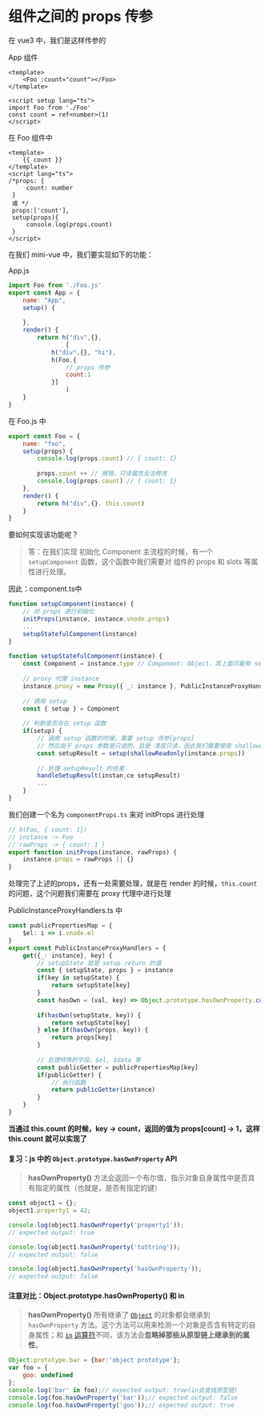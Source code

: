 # 组件之间的 props 传参

在 vue3 中，我们是这样传参的

App 组件

~~~vue
<template>
	<Foo :count="count"></Foo>
</template>

<script setup lang="ts">
import Foo from './Foo'
const count = ref<number>(1)
</script>
~~~

在 Foo 组件中

~~~vue
<template>
	{{ count }}
</template>
<script lang="ts">
/*props: {
     count: number
 }
 或 */
 props:['count'],
 setup(props){
     console.log(props.count)
 }
</script>
~~~

在我们 mini-vue 中，我们要实现如下的功能：

App.js

~~~js
import Foo from './Foo.js'
export const App = {
    name: "App",
    setup() {
        
    },
    render() {
        return h("div",{}, 
                [
            h("div",{}, "hi"),
            h(Foo,{
                // props 传参
                count:1
            }]
                )
    }
}
~~~

在 Foo.js 中

~~~js
export const Foo = {
    name: "foo",
    setup(props) {
        console.log(props.count) // { count: 1}
        
        props.count ++ // 报错，只读属性无法修改
        console.log(props.count) // { count: 1}
    },
    render() {
        return h("div",{}. this.count)
    }
}
~~~

要如何实现该功能呢？

> 答：在我们实现 初始化 Component 主流程的时候，有一个 ``setupComponent`` 函数，这个函数中我们需要对 组件的 props 和 slots 等属性进行处理。

因此：component.ts中

~~~ts
function setupComponent(instance) {
    // 对 props 进行初始化
    initProps(instance, instance.vnode.props)
    ...
    setupStatefulComponent(instance)
}
    
function setupStatefulComponent(instance) {
    const Component = instance.type // Component: Object，其上面可能有 setup 和 render 函数
    
    // proxy 代理 instance
    instance.proxy = new Proxy({ _: instance }, PublicInstanceProxyHandlers)
    
    // 调用 setup
    const { setup } = Component
    
    // 判断是否存在 setup 函数
    if(setup) {
        // 调用 setup 函数的时候，需要 setup 传参[props]
        // 然后由于 props 参数是只读的，且是 浅层只读，因此我们需要使用 shallowReadonly 来包裹
        const setupResult = setup(shallowReadonly(instance.props))
        
        // 处理 setupResult 的结果
        handleSetupResult(instan,ce setupResult) 
        ...
    }
}
~~~

我们创建一个名为 ``componentProps.ts`` 来对 initProps 进行处理

~~~ts
// h(Foo, { count: 1})
// instance -> Foo
// rawProps -> { count: 1 }
export function initProps(instance, rawProps) {
    instance.props = rawProps || {}
}
~~~

处理完了上述的props，还有一处需要处理，就是在 render 的时候，``this.count`` 的问题，这个问题我们需要在 proxy 代理中进行处理

PublicInstanceProxyHandlers.ts 中

~~~ts
const publicPropertiesMap = {
    $el: i => i.vnode.el
}
export const PublicInstanceProxyHandlers = {
    get({_: instance}, key) {
        // setupState 就是 setup return 的值
        const { setupState, props } = instance
        if(key in setupState) {
            return setupState[key]
        } 
        const hasOwn = (val, key) => Object.prototype.hasOwnProperty.call(val, key)
        
        if(hasOwn(setupState, key)) {
            return setupState[key]
        } else if(hasOwn(props, key)) {
            return props[key]
        }
        
        // 处理特殊的字段，$el, $data 等
        const publicGetter = publicPropertiesMap[key]
        if(publicGetter) {
            // 执行函数
            return publicGetter(instance)
        }
    }
}
~~~

**当通过 this.count 的时候，key -> count，返回的值为 props[count] -> 1，这样 this.count 就可以实现了**



#### 复习：js 中的 ``Object.prototype.hasOwnProperty`` API

> **hasOwnProperty()** 方法会返回一个布尔值，指示对象自身属性中是否具有指定的属性（也就是，是否有指定的键）

~~~js
const object1 = {};
object1.property1 = 42;

console.log(object1.hasOwnProperty('property1'));
// expected output: true

console.log(object1.hasOwnProperty('toString'));
// expected output: false

console.log(object1.hasOwnProperty('hasOwnProperty'));
// expected output: false

~~~

#### 注意对比：Object.prototype.hasOwnProperty() 和 in

> **hasOwnProperty()** 所有继承了 [`Object`](https://developer.mozilla.org/zh-CN/docs/Web/JavaScript/Reference/Global_Objects/Object) 的对象都会继承到 `hasOwnProperty` 方法。这个方法可以用来检测一个对象是否含有特定的自身属性；和 [`in`](https://developer.mozilla.org/zh-CN/docs/Web/JavaScript/Reference/Operators/in) [运算符](https://so.csdn.net/so/search?q=运算符&spm=1001.2101.3001.7020)不同，该方法会**忽略掉那些从原型链上继承到的属性**。

~~~js
Object.prototype.bar = {bar:'object prototype'}; 
var foo = {
    goo: undefined
};
console.log('bar' in foo);// expected output: true(in会查找原型链)
console.log(foo.hasOwnProperty('bar'));// expected output: false
console.log(foo.hasOwnProperty('goo'));// expected output: true
~~~

